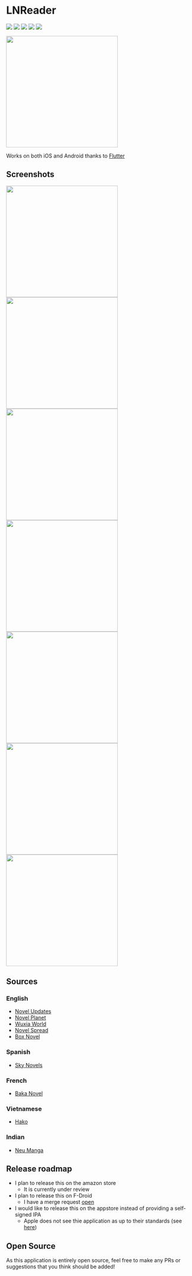 # LNReader

[![](https://img.shields.io/badge/-Play%20Store-ef6c00.svg?logo=Google%20Play&labelColor=7A7A7A&logoColor=white)](https://play.google.com/store/apps/details?id=me.sedlar.ln_reader)
[![](https://img.shields.io/badge/-iOS%20IPA-blue.svg?logo=Apple&labelColor=7A7A7A&logoColor=white)](https://sedlar.me/lnreader/ios-download.html)
[![](https://img.shields.io/badge/-XDA%20Labs-ef6c00.svg?logo=Android&labelColor=7A7A7A&logoColor=white)](https://labs.xda-developers.com/store/app/me.sedlar.ln_reader)
[![](https://img.shields.io/badge/-Donate-orange.svg?logo=Patreon&labelColor=7A7A7A)](https://www.patreon.com/bePatron?c=954360)
[![](https://img.shields.io/badge/-Donate-blue.svg?logo=Paypal&labelColor=7A7A7A)](https://paypal.me/TSedlar)

<img src="assets/images/release/android/feature_graphic.png" width="300" />

Works on both iOS and Android thanks to [Flutter](https://flutter.dev/)

## Screenshots

<p>
  <img src="assets/images/release/android/ss1.png" width="300" />
  <img src="assets/images/release/android/ss2.png" width="300" />
  <img src="assets/images/release/android/ss3.png" width="300" />
  <img src="assets/images/release/android/ss4.png" width="300" />
  <img src="assets/images/release/android/ss5.png" width="300" />
  <img src="assets/images/release/android/ss6.png" width="300" />
  <img src="assets/images/release/android/ss7.png" width="300" />
</p>

## Sources

### English
- [Novel Updates](https://www.novelupdates.com)
- [Novel Planet](https://novelplanet.com/)
- [Wuxia World](https://wuxiaworld.online/)
- [Novel Spread](https://www.novelspread.com/)
- [Box Novel](https://boxnovel.com/)

### Spanish
- [Sky Novels](https://www.skynovels.net/)

### French
- [Baka Novel](https://www.bakanovel.com/)

### Vietnamese
- [Hako](https://ln.hako.re/)

### Indian
- [Neu Manga](https://neumanga.tv/)

## Release roadmap

- I plan to release this on the amazon store
  - It is currently under review
- I plan to release this on F-Droid
  - I have a merge request [open](https://gitlab.com/fdroid/fdroiddata/merge_requests/4970)
- I would like to release this on the appstore instead of providing a self-signed IPA
  - Apple does not see thie application as up to their standards (see [here](https://github.com/TSedlar/LNReader/issues/8))

## Open Source

As this application is entirely open source, feel free to make any PRs or suggestions that you think should be added!
